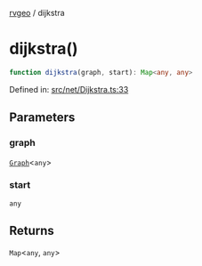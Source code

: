 [rvgeo](../index.md) / dijkstra

# dijkstra()

```ts
function dijkstra(graph, start): Map<any, any>
```

Defined in: [src/net/Dijkstra.ts:33](https://github.com/pzq123456/RVGeo/blob/e727f6f6e310621d656b74948bed9956ff45a613/src/net/Dijkstra.ts#L33)

## Parameters

### graph

[`Graph`](../interfaces/Graph.md)\<`any`\>

### start

`any`

## Returns

`Map`\<`any`, `any`\>
